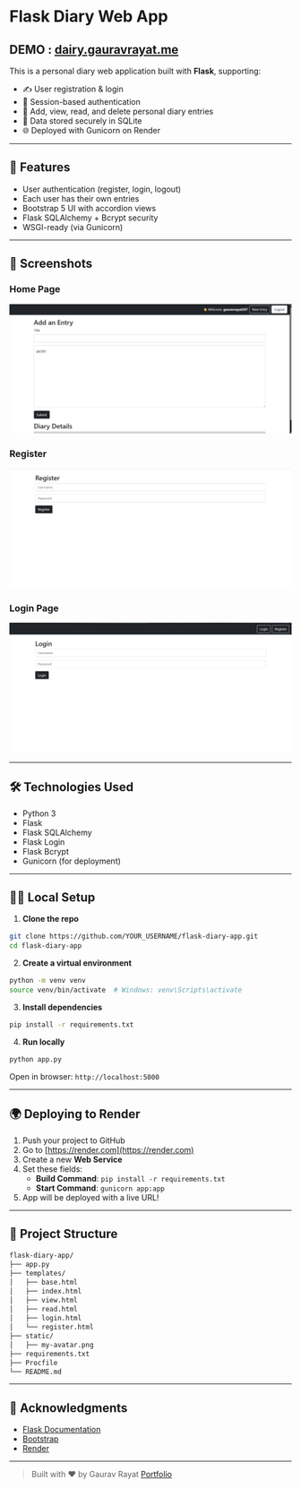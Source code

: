 # Flask Diary Web App
## DEMO : [dairy.gauravrayat.me](https://dairy.gauravrayat.me)

This is a personal diary web application built with **Flask**, supporting:

- ✍️ User registration & login
- 🔐 Session-based authentication
- 📖 Add, view, read, and delete personal diary entries
- 🧠 Data stored securely in SQLite
- 🌐 Deployed with Gunicorn on Render

---

## 🚀 Features

- User authentication (register, login, logout)
- Each user has their own entries
- Bootstrap 5 UI with accordion views
- Flask SQLAlchemy + Bcrypt security
- WSGI-ready (via Gunicorn)

---

## 📸 Screenshots

### Home Page
![Home](/static/home.png)

### Register
![View Entries](/static/register.png)

### Login Page
![Login](/static/login.png)

---

## 🛠️ Technologies Used

- Python 3
- Flask
- Flask SQLAlchemy
- Flask Login
- Flask Bcrypt
- Gunicorn (for deployment)

---

## 🧑‍💻 Local Setup

1. **Clone the repo**

```bash
git clone https://github.com/YOUR_USERNAME/flask-diary-app.git
cd flask-diary-app
```

2. **Create a virtual environment**

```bash
python -m venv venv
source venv/bin/activate  # Windows: venv\Scripts\activate
```

3. **Install dependencies**

```bash
pip install -r requirements.txt
```

4. **Run locally**

```bash
python app.py
```

Open in browser: `http://localhost:5000`

---

## 🌍 Deploying to Render

1. Push your project to GitHub
2. Go to [https://render.com](https://render.com)
3. Create a new **Web Service**
4. Set these fields:
   - **Build Command**: `pip install -r requirements.txt`
   - **Start Command**: `gunicorn app:app`
5. App will be deployed with a live URL!

---

## 📁 Project Structure

```
flask-diary-app/
├── app.py
├── templates/
│   ├── base.html
│   ├── index.html
│   ├── view.html
│   ├── read.html
│   ├── login.html
│   └── register.html
├── static/
│   ├── my-avatar.png
├── requirements.txt
├── Procfile
└── README.md
```

---

## 🙌 Acknowledgments

- [Flask Documentation](https://flask.palletsprojects.com/)
- [Bootstrap](https://getbootstrap.com/)
- [Render](https://render.com)

---

> Built with ❤️ by Gaurav Rayat
> [Portfolio](https://gauravrayat.me)